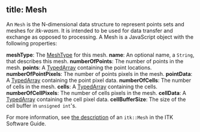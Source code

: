 title: Mesh
---

An `Mesh` is the N-dimensional data structure to represent points sets and meshes for *itk-wasm*. It is intended to be used for data transfer and exchange as opposed to processing. A Mesh is a JavaScript object with the following properties:

**meshType**: The [MeshType](./MeshType.html) for this mesh.
**name**: An optional name, a `String`, that describes this mesh.
**numberOfPoints**: The number of points in the mesh.
**points**: A [TypedArray](https://developer.mozilla.org/en-US/docs/Web/JavaScript/Reference/Global_Objects/TypedArray) containing the point locations.
**numberOfPointPixels**: The number of points pixels in the mesh.
**pointData**: A [TypedArray](https://developer.mozilla.org/en-US/docs/Web/JavaScript/Reference/Global_Objects/TypedArray) containing the point pixel data.
**numberOfCells**: The number of cells in the mesh.
**cells**: A [TypedArray](https://developer.mozilla.org/en-US/docs/Web/JavaScript/Reference/Global_Objects/TypedArray) containing the cells.
**numberOfCellPixels**: The number of cells pixels in the mesh.
**cellData**: A [TypedArray](https://developer.mozilla.org/en-US/docs/Web/JavaScript/Reference/Global_Objects/TypedArray) containing the cell pixel data.
**cellBufferSize**: The size of the cell buffer in `unsigned int`'s.

For more information, see [the description](https://itk.org/ITKSoftwareGuide/html/Book1/ITKSoftwareGuide-Book1ch4.html#x38-640004.3) of an `itk::Mesh` in the ITK Software Guide.
